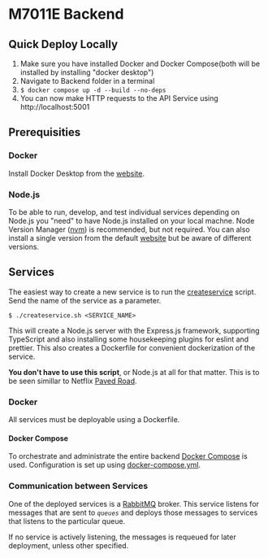 # M7011E Backend

## Quick Deploy Locally

1. Make sure you have installed Docker and Docker Compose(both will be installed by installing "docker desktop")
2. Navigate to Backend folder in a terminal
3. `$ docker compose up -d --build --no-deps`
4. You can now make HTTP requests to the API Service using http://localhost:5001

## Prerequisities

### Docker

Install Docker Desktop from the [website](https://www.docker.com).

### Node.js

To be able to run, develop, and test individual services depending on Node.js you "need" to have Node.js installed on your local machne. Node Version Manager ([nvm](https://www.linode.com/docs/guides/how-to-install-use-node-version-manager-nvm/)) is recommended, but not required. You can also install a single version from the default [website](https://nodejs.org/en/) but be aware of different versions.

## Services

The easiest way to create a new service is to run the [createservice](createservice.sh)
script. Send the name of the service as a parameter.

```console
$ ./createservice.sh <SERVICE_NAME>
```

This will create a Node.js server with the Express.js framework, supporting TypeScript and also installing some housekeeping plugins for eslint and prettier.
This also creates a Dockerfile for convenient dockerization of the service.

**You don't have to use this script**, or Node.js at all for that matter. This is to be seen simillar to Netflix [Paved Road](https://www.oreilly.com/library/view/oscon-2017/9781491976227/video306724.html).

### Docker

All services must be deployable using a Dockerfile.

#### Docker Compose

To orchestrate and administrate the entire backend [Docker Compose](https://docs.docker.com/get-started/08_using_compose/) is used. Configuration is set up using [docker-compose.yml](docker-compose.yml).

### Communication between Services

One of the deployed services is a [RabbitMQ](https://www.rabbitmq.com) broker. This service listens for messages that are sent to _`queues`_ and deploys those messages to services that listens to the particular queue.

If no service is actively listening, the messages is requeued for later deployment, unless other specified.
